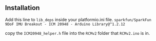 
## Installation
Add this line to `lib_deps` inside your platformio.ini file.
```sparkfun/SparkFun 9DoF IMU Breakout - ICM 20948 - Arduino Library@^1.2.12```

copy the `ICM20948_helper.h` file into the `RCMv2` folder that `RCMv2.ino` is in.